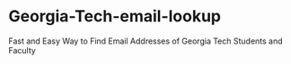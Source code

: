 Georgia-Tech-email-lookup
=========================

Fast and Easy Way to Find Email Addresses of Georgia Tech Students and Faculty
